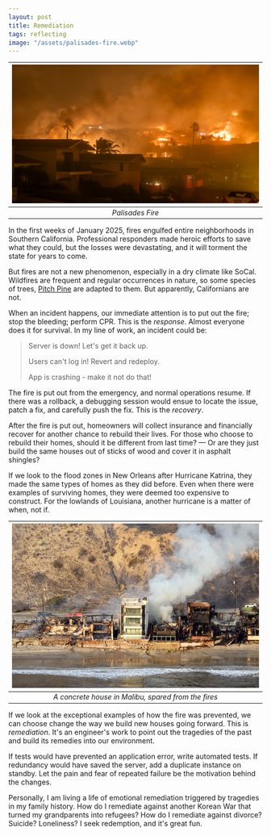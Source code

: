 ```yaml
---
layout: post
title: Remediation
tags: reflecting
image: "/assets/palisades-fire.webp"
---
```


| ![Palisades fire](assets/palisades-fire.webp) |
|:--:|
| _Palisades Fire_ |

In the first weeks of January 2025, fires engulfed entire neighborhoods in Southern California. Professional responders made heroic efforts to save what they could, but the losses were devastating, and it will torment the state for years to come. 

But fires are not a new phenomenon, especially in a dry climate like SoCal. Wildfires are frequent and regular occurrences in nature, so some species of trees, [Pitch Pine](https://njforestry.org/wp-content/uploads/10-8-FN2-05-2011-Pitch-Pine-Mark-1.pdf) are adapted to them. But apparently, Californians are not.

When an incident happens, our immediate attention is to put out the fire; stop the bleeding; perform CPR. This is the _response_. Almost everyone does it for survival. In my line of work, an incident could be:

> Server is down! Let's get it back up.
>
> Users can't log in! Revert and redeploy.
>
> App is crashing - make it not do that!

The fire is put out from the emergency, and normal operations resume. If there was a rollback, a debugging session would ensue to locate the issue, patch a fix, and carefully push the fix. This is the _recovery_. 

After the fire is put out, homeowners will collect insurance and financially recover for another chance to rebuild their lives. For those who choose to rebuild their homes, should it be different from last time? — Or are they just build the same houses out of sticks of wood and cover it in asphalt shingles?

If we look to the flood zones in New Orleans after Hurricane Katrina, they made the same types of homes as they did before. Even when there were examples of surviving homes, they were deemed too expensive to construct. For the lowlands of Louisiana, another hurricane is a matter of when, not if. 

| ![malibu house](assets/malibu-house.webp) |
|:--:| 
| _A concrete house in Malibu, spared from the fires_ |

If we look at the exceptional examples of how the fire was prevented, we can choose change the way we build new houses going forward. This is _remediation_. It's an engineer's work to point out the tragedies of the past and build its remedies into our environment. 

If tests would have prevented an application error, write automated tests. If redundancy would have saved the server, add a duplicate instance on standby. Let the pain and fear of repeated failure be the motivation behind the changes. 

Personally, I am living a life of emotional remediation triggered by tragedies in my family history. How do I remediate against another Korean War that turned my grandparents into refugees? How do I remediate against divorce? Suicide? Loneliness? I seek redemption, and it's great fun.
